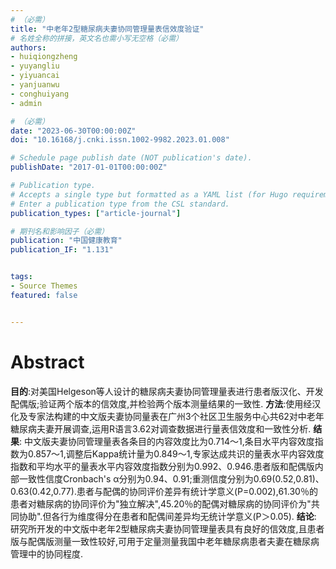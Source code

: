 ```yaml
---
# （必需）
title: "中老年2型糖尿病夫妻协同管理量表信效度验证"
# 名姓全称的拼接，英文名也需小写无空格（必需）
authors:
- huiqiongzheng
- yuyangliu
- yiyuancai
- yanjuanwu
- conghuiyang
- admin

# （必需）
date: "2023-06-30T00:00:00Z"
doi: "10.16168/j.cnki.issn.1002-9982.2023.01.008"

# Schedule page publish date (NOT publication's date).
publishDate: "2017-01-01T00:00:00Z"

# Publication type.
# Accepts a single type but formatted as a YAML list (for Hugo requirements).
# Enter a publication type from the CSL standard.
publication_types: ["article-journal"]

# 期刊名和影响因子（必需）
publication: "中国健康教育"
publication_IF: "1.131"


tags:
- Source Themes
featured: false


---
```


# **Abstract**
**目的**:对美国Helgeson等人设计的糖尿病夫妻协同管理量表进行患者版汉化、开发配偶版;验证两个版本的信效度,并检验两个版本测量结果的一致性.
**方法**:使用经汉化及专家法构建的中文版夫妻协同量表在广州3个社区卫生服务中心共62对中老年糖尿病夫妻开展调查,运用R语言3.62对调查数据进行量表信效度和一致性分析.
**结果**: 中文版夫妻协同管理量表各条目的内容效度比为0.714～1,条目水平内容效度指数为0.857～1,调整后Kappa统计量为0.849～1,专家达成共识的量表水平内容效度指数和平均水平的量表水平内容效度指数分别为0.992、0.946.患者版和配偶版内部一致性信度Cronbach's α分别为0.94、0.91;重测信度分别为0.69(0.52,0.81)、0.63(0.42,0.77).患者与配偶的协同评价差异有统计学意义(P=0.002),61.30％的患者对糖尿病的协同评价为"独立解决",45.20％的配偶对糖尿病的协同评价为"共同协助".但各行为维度得分在患者和配偶间差异均无统计学意义(P＞0.05).
**结论**: 研究所开发的中文版中老年2型糖尿病夫妻协同管理量表具有良好的信效度,且患者版与配偶版测量一致性较好,可用于定量测量我国中老年糖尿病患者夫妻在糖尿病管理中的协同程度.
